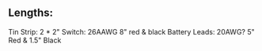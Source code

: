 ## Lengths:
Tin Strip: 2 * 2"
Switch: 26AAWG 8" red & black
Battery Leads: 20AWG? 5" Red & 1.5" Black

